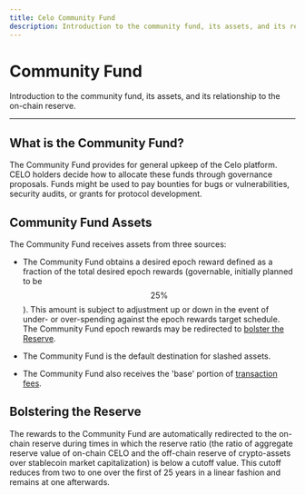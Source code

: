 ```yaml
---
title: Celo Community Fund
description: Introduction to the community fund, its assets, and its relationship to the on-chain reserve.
---
```


# Community Fund

Introduction to the community fund, its assets, and its relationship to the on-chain reserve.

---

## What is the Community Fund?

The Community Fund provides for general upkeep of the Celo platform. CELO holders decide how to allocate these funds through governance proposals. Funds might be used to pay bounties for bugs or vulnerabilities, security audits, or grants for protocol development.

## Community Fund Assets

The Community Fund receives assets from three sources:

- The Community Fund obtains a desired epoch reward defined as a fraction of the total desired epoch rewards \(governable, initially planned to be $$25\%$$\). This amount is subject to adjustment up or down in the event of under- or over-spending against the epoch rewards target schedule. The Community Fund epoch rewards may be redirected to [bolster the Reserve](#bolstering-the-reserve).

- The Community Fund is the default destination for slashed assets.

- The Community Fund also receives the 'base' portion of [transaction fees](/protocol/transactions/gas-pricing).

## Bolstering the Reserve

The rewards to the Community Fund are automatically redirected to the on-chain reserve during times in which the reserve ratio (the ratio of aggregate reserve value of on-chain CELO and the off-chain reserve of crypto-assets over stablecoin market capitalization) is below a cutoff value. This cutoff reduces from two to one over the first of 25 years in a linear fashion and remains at one afterwards.
